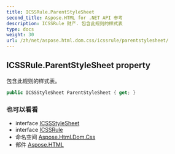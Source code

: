 ```yaml
---
title: ICSSRule.ParentStyleSheet
second_title: Aspose.HTML for .NET API 参考
description: ICSSRule 财产. 包含此规则的样式表
type: docs
weight: 30
url: /zh/net/aspose.html.dom.css/icssrule/parentstylesheet/
---
```

## ICSSRule.ParentStyleSheet property

包含此规则的样式表。

```csharp
public ICSSStyleSheet ParentStyleSheet { get; }
```

### 也可以看看

* interface [ICSSStyleSheet](../../icssstylesheet/)
* interface [ICSSRule](../)
* 命名空间 [Aspose.Html.Dom.Css](../../icssrule/)
* 部件 [Aspose.HTML](../../../)


